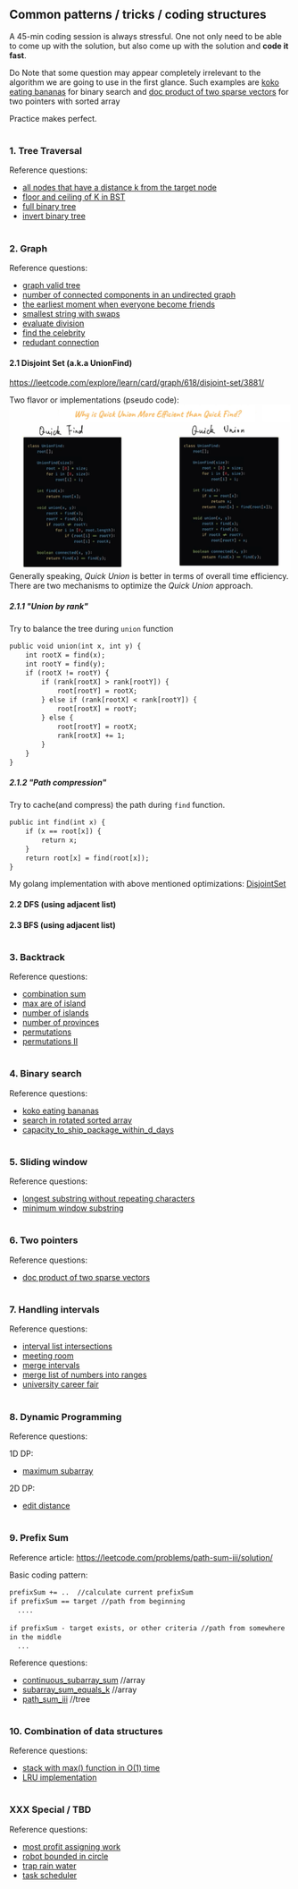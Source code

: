 ## Common patterns / tricks / coding structures
A 45-min coding session is always stressful. One not only need to be able to come up with the solution, 
but also come up with the solution and **code it fast**. 

Do Note that some question may appear completely irrelevant to the algorithm we are going to use in the first glance.
Such examples are [koko eating bananas](main/koko_eating_bananas.go) for binary search and [doc product of two sparse vectors](main/dot_product_of_two_sparse_vectors.go)
for two pointers with sorted array
 
Practice makes perfect.  
#

### 1. Tree Traversal  
Reference questions:
- [all nodes that have a distance k from the target node](main/all_nodes_distance_k_in_binary_tree.go)
- [floor and ceiling of K in BST](main/floor_and_ceiling_of_k_in_BST.go)
- [full binary tree](main/full_binary_tree.go)
- [invert binary tree](main/invert_binary_tree.go)

#

### 2. Graph 
Reference questions:
- [graph valid tree](main/graph_valid_tree.go)
- [number of connected components in an undirected graph](main/number_of_connected_components_in_undirected_graph.go)
- [the earliest moment when everyone become friends](main/the_earliest_moment_when_everyone_become_friends.go)
- [smallest string with swaps](main/smallest_string_with_swaps.go)
- [evaluate division](main/evaluate_division.go)
- [find the celebrity](main/find_the_celebrity.go)
- [redudant connection](main/redundant_connection.go)

#### 2.1 Disjoint Set (a.k.a UnionFind)
https://leetcode.com/explore/learn/card/graph/618/disjoint-set/3881/

Two flavor or implementations (pseudo code):
![quick find vs. quick union](./docs/images/quick_find_and_quick_union.png)
Generally speaking, *Quick Union* is better in terms of overall time efficiency. There are two mechanisms to optimize the *Quick Union* approach.
##### 2.1.1 "Union by rank"
Try to balance the tree during `union` function
```
public void union(int x, int y) {
    int rootX = find(x);
    int rootY = find(y);
    if (rootX != rootY) {
        if (rank[rootX] > rank[rootY]) {
            root[rootY] = rootX;
        } else if (rank[rootX] < rank[rootY]) {
            root[rootX] = rootY;
        } else {
            root[rootY] = rootX;
            rank[rootX] += 1;
        }
    }
}
```
##### 2.1.2 "Path compression"
Try to cache(and compress) the path during `find` function. 
```
public int find(int x) {
    if (x == root[x]) {
        return x;
    }
    return root[x] = find(root[x]);
}
```
My golang implementation with above mentioned optimizations: [DisjointSet](utils/disjoint_set.go)

#### 2.2 DFS (using adjacent list)
#### 2.3 BFS (using adjacent list)

#

### 3. Backtrack 
Reference questions:
- [combination sum](main/combination_sum.go)
- [max are of island](main/max_area_of_island.go)
- [number of islands](main/number_of_islands.go)
- [number of provinces](main/number_of_provinces.go)
- [permutations](main/permutations.go)
- [permutations II](main/permutations_ii.go)

#

### 4. Binary search 
Reference questions:
- [koko eating bananas](main/koko_eating_bananas.go)
- [search in rotated sorted array](main/search_in_rotated_sorted_array.go)
- [capacity_to_ship_package_within_d_days](https://github.com/faraway/leetcode-python/blob/main/leetcode-python/capacity_to_ship_packages_within_days.py)

#

### 5. Sliding window 
Reference questions:
- [longest substring without repeating characters](main/longest_substring_without_repeating_characters.go)
- [minimum window substring](main/minimum_window_substring.go)

#

### 6. Two pointers 
Reference questions:
- [doc product of two sparse vectors](main/dot_product_of_two_sparse_vectors.go)

#

### 7. Handling intervals
Reference questions:
- [interval list intersections](main/interval_list_intersections.go)
- [meeting room](main/meeting_room_II.go)
- [merge intervals](main/merge_intervals.go)
- [merge list of numbers into ranges](main/merge_list_of_numbers_into_ranges.go)
- [university career fair](main/university_career_fair.go)

#

### 8. Dynamic Programming
Reference questions:

1D DP:

- [maximum subarray](main/maximum_subarray.go)

2D DP:

- [edit distance](main/edit_distance.go)

#

### 9. Prefix Sum
Reference article: https://leetcode.com/problems/path-sum-iii/solution/ 

Basic coding pattern:
```
prefixSum += ..  //calculate current prefixSum
if prefixSum == target //path from beginning
  ....

if prefixSum - target exists, or other criteria //path from somewhere in the middle
  ... 

```

Reference questions:
- [continuous_subarray_sum](main/continuous_subarray_sum.go) //array
- [subarray_sum_equals_k](main/subarray_sum_equals_k.go) //array
- [path_sum_iii](main/path_sum_iii.go) //tree

#

### 10. Combination of data structures
Reference questions:
- [stack with max() function in O(1) time](main/max_stack.go)
- [LRU implementation](main/LRU_cache.go)

#

### XXX Special / TBD
Reference questions:
- [most profit assigning work](main/most_profit_assigning_work.go)
- [robot bounded in circle](main/robot_bounded_in_circle.go)
- [trap rain water](main/trap_rain_water.go)
- [task scheduler](main/task_scheduler.go)
